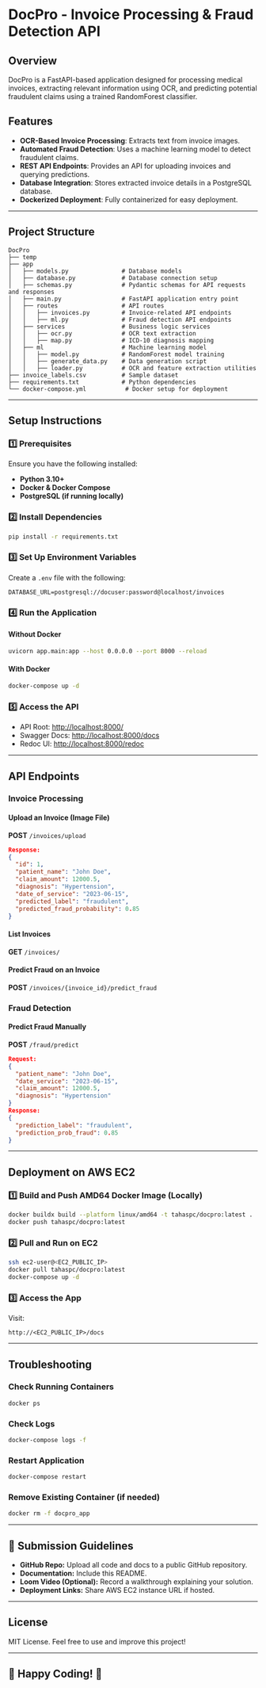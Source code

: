 # DocPro - Invoice Processing & Fraud Detection API

## Overview

DocPro is a FastAPI-based application designed for processing medical invoices, extracting relevant information using OCR, and predicting potential fraudulent claims using a trained RandomForest classifier.

## Features

- **OCR-Based Invoice Processing**: Extracts text from invoice images.
- **Automated Fraud Detection**: Uses a machine learning model to detect fraudulent claims.
- **REST API Endpoints**: Provides an API for uploading invoices and querying predictions.
- **Database Integration**: Stores extracted invoice details in a PostgreSQL database.
- **Dockerized Deployment**: Fully containerized for easy deployment.

---

## Project Structure

```
DocPro
├── temp
├── app
│   ├── models.py               # Database models
│   ├── database.py             # Database connection setup
│   ├── schemas.py              # Pydantic schemas for API requests and responses
│   ├── main.py                 # FastAPI application entry point
│   ├── routes                  # API routes
│   │   ├── invoices.py         # Invoice-related API endpoints
│   │   ├── ml.py               # Fraud detection API endpoints
│   ├── services                # Business logic services
│   │   ├── ocr.py              # OCR text extraction
│   │   ├── map.py              # ICD-10 diagnosis mapping
│   ├── ml                      # Machine learning model
│   │   ├── model.py            # RandomForest model training
│   │   ├── generate_data.py    # Data generation script
│   │   ├── loader.py           # OCR and feature extraction utilities
├── invoice_labels.csv          # Sample dataset
├── requirements.txt            # Python dependencies
└── docker-compose.yml           # Docker setup for deployment
```

---

## Setup Instructions

### 1️⃣ Prerequisites

Ensure you have the following installed:

- **Python 3.10+**
- **Docker & Docker Compose**
- **PostgreSQL (if running locally)**

### 2️⃣ Install Dependencies

```bash
pip install -r requirements.txt
```

### 3️⃣ Set Up Environment Variables

Create a `.env` file with the following:

```env
DATABASE_URL=postgresql://docuser:password@localhost/invoices
```

### 4️⃣ Run the Application

#### Without Docker

```bash
uvicorn app.main:app --host 0.0.0.0 --port 8000 --reload
```

#### With Docker

```bash
docker-compose up -d
```

### 5️⃣ Access the API

- API Root: [http://localhost:8000/](http://localhost:8000/)
- Swagger Docs: [http://localhost:8000/docs](http://localhost:8000/docs)
- Redoc UI: [http://localhost:8000/redoc](http://localhost:8000/redoc)

---

## API Endpoints

### **Invoice Processing**

#### Upload an Invoice (Image File)

**POST** `/invoices/upload`

```json
Response:
{
  "id": 1,
  "patient_name": "John Doe",
  "claim_amount": 12000.5,
  "diagnosis": "Hypertension",
  "date_of_service": "2023-06-15",
  "predicted_label": "fraudulent",
  "predicted_fraud_probability": 0.85
}
```

#### List Invoices

**GET** `/invoices/`

#### Predict Fraud on an Invoice

**POST** `/invoices/{invoice_id}/predict_fraud`

### **Fraud Detection**

#### Predict Fraud Manually

**POST** `/fraud/predict`

```json
Request:
{
  "patient_name": "John Doe",
  "date_service": "2023-06-15",
  "claim_amount": 12000.5,
  "diagnosis": "Hypertension"
}
Response:
{
  "prediction_label": "fraudulent",
  "prediction_prob_fraud": 0.85
}
```

---

## Deployment on AWS EC2

### 1️⃣ Build and Push AMD64 Docker Image (Locally)

```bash
docker buildx build --platform linux/amd64 -t tahaspc/docpro:latest .
docker push tahaspc/docpro:latest
```

### 2️⃣ Pull and Run on EC2

```bash
ssh ec2-user@<EC2_PUBLIC_IP>
docker pull tahaspc/docpro:latest
docker-compose up -d
```

### 3️⃣ Access the App

Visit:

```
http://<EC2_PUBLIC_IP>/docs
```

---

## Troubleshooting

### Check Running Containers

```bash
docker ps
```

### Check Logs

```bash
docker-compose logs -f
```

### Restart Application

```bash
docker-compose restart
```

### Remove Existing Container (if needed)

```bash
docker rm -f docpro_app
```

---

## 📌 Submission Guidelines

- **GitHub Repo:** Upload all code and docs to a public GitHub repository.
- **Documentation:** Include this README.
- **Loom Video (Optional):** Record a walkthrough explaining your solution.
- **Deployment Links:** Share AWS EC2 instance URL if hosted.

---

## License

MIT License. Feel free to use and improve this project!

---

## 🚀 Happy Coding! 🚀

